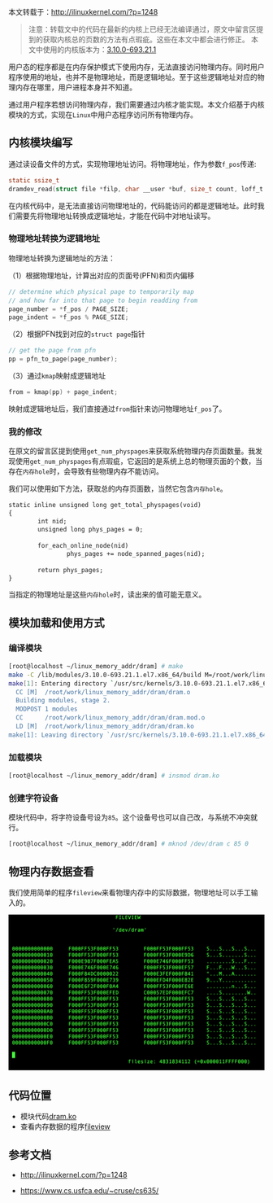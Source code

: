 
本文转载于：http://ilinuxkernel.com/?p=1248

> 注意：转载文中的代码在最新的内核上已经无法编译通过，原文中留言区提到的获取内核总的页数的方法有点瑕疵。这些在本文中都会进行修正。
> 本文中使用的内核版本为：[3.10.0-693.21.1](http://vault.centos.org/7.4.1708/updates/Source/SPackages/kernel-3.10.0-693.21.1.el7.src.rpm)

用户态的程序都是在内存保护模式下使用内存，无法直接访问物理内存。同时用户程序使用的地址，也并不是物理地址，而是逻辑地址。至于这些逻辑地址对应的物理内存在哪里，用户进程本身并不知道。

通过用户程序若想访问物理内存，我们需要通过内核才能实现。本文介绍基于内核模块的方式，实现在`Linux`中用户态程序访问所有物理内存。

<!--more-->

## 内核模块编写

通过读设备文件的方式，实现物理地址访问。将物理地址，作为参数`f_pos`传递:

```c
static ssize_t
dramdev_read(struct file *filp, char __user *buf, size_t count, loff_t *f_pos)
```

在内核代码中，是无法直接访问物理地址的，代码能访问的都是逻辑地址。此时我们需要先将物理地址转换成逻辑地址，才能在代码中对地址读写。

### 物理地址转换为逻辑地址

物理地址转换为逻辑地址的方法：

（1）根据物理地址，计算出对应的页面号(PFN)和页内偏移

```c
// determine which physical page to temporarily map
// and how far into that page to begin readding from
page_number = *f_pos / PAGE_SIZE;
page_indent = *f_pos % PAGE_SIZE;
```
（2）根据PFN找到对应的`struct page`指针

```c
// get the page from pfn
pp = pfn_to_page(page_number);
```

（3）通过`kmap`映射成逻辑地址

```c
from = kmap(pp) + page_indent;
```
映射成逻辑地址后，我们直接通过`from`指针来访问物理地址`f_pos`了。

### 我的修改

在原文的留言区提到使用`get_num_physpages`来获取系统物理内存页面数量。我发现使用`get_num_physpages`有点瑕疵，它返回的是系统上总的物理页面的个数，当存在`内存hole`时，会导致有些物理内存不能访问。

我们可以使用如下方法，获取总的内存页面数，当然它包含`内存hole`。


```
static inline unsigned long get_total_physpages(void)
{
        int nid;
        unsigned long phys_pages = 0;

        for_each_online_node(nid)
                phys_pages += node_spanned_pages(nid);

        return phys_pages;
}
```

当指定的物理地址是这些`内存hole`时，读出来的值可能无意义。

## 模块加载和使用方式

### 编译模块

```bash
[root@localhost ~/linux_memory_addr/dram] # make
make -C /lib/modules/3.10.0-693.21.1.el7.x86_64/build M=/root/work/linux_memory_addr/dram modules
make[1]: Entering directory `/usr/src/kernels/3.10.0-693.21.1.el7.x86_64'
  CC [M]  /root/work/linux_memory_addr/dram/dram.o
  Building modules, stage 2.
  MODPOST 1 modules
  CC      /root/work/linux_memory_addr/dram/dram.mod.o
  LD [M]  /root/work/linux_memory_addr/dram/dram.ko
make[1]: Leaving directory `/usr/src/kernels/3.10.0-693.21.1.el7.x86_64'
```

### 加载模块

```bash
[root@localhost ~/linux_memory_addr/dram] # insmod dram.ko 
```
### 创建字符设备

模块代码中，将字符设备号设为`85`。这个设备号也可以自己改，与系统不冲突就行。

```bash
[root@localhost ~/linux_memory_addr/dram] # mknod /dev/dram c 85 0
```

## 物理内存数据查看

我们使用简单的程序`fileview`来看物理内存中的实际数据，物理地址可以手工输入的。

![enter description here][1]

## 代码位置

* 模块代码[dram.ko](https://github.com/0x0916/linux-memory-addr/tree/master/dram)
* 查看内存数据的程序[fileview](https://github.com/0x0916/linux-memory-addr/tree/master/fileview)


##  参考文档

* http://ilinuxkernel.com/?p=1248
* https://www.cs.usfca.edu/~cruse/cs635/


  [1]: ./fileview.png "fileview"

